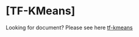 # [TF-KMeans]

Looking for document? Please see here [tf-kmeans](https://github.com/devilyouwei/tf-kmeans)
